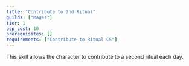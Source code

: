 ```yaml
---
title: "Contribute to 2nd Ritual"
guilds: ["Mages"]
tier: 1
osp_cost: 10
prerequisites: []
requirements: ["Contribute to Ritual CS"]
---
```

This skill allows the character to contribute to a second ritual each day.